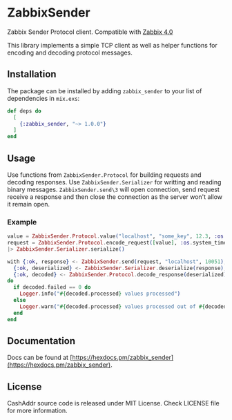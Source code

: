 # ZabbixSender

Zabbix Sender Protocol client. Compatible with [Zabbix 4.0](https://zabbix.org/wiki/Docs/protocols/zabbix_sender/4.0)

This library implements a simple TCP client as well as helper functions for encoding and decoding protocol messages.

## Installation

The package can be installed by adding `zabbix_sender` to your list of dependencies in `mix.exs`:

```elixir
def deps do
  [
    {:zabbix_sender, "~> 1.0.0"}
  ]
end
```

## Usage

Use functions from `ZabbixSender.Protocol` for building requests and decoding responses.
Use `ZabbixSender.Serializer` for writting and reading binary messages.
`ZabbixSender.send\3` will open connection, send request receive a response and then close the connection as the server won't allow it remain open.

### Example

```elixir
value = ZabbixSender.Protocol.value("localhost", "some_key", 12.3, :os.system_time(:second))
request = ZabbixSender.Protocol.encode_request([value], :os.system_time(:second))
|> ZabbixSender.Serializer.serialize()

with {:ok, response} <- ZabbixSender.send(request, "localhost", 10051),
  {:ok, deserialized} <- ZabbixSender.Serializer.deserialize(response),
  {:ok, decoded} <- ZabbixSender.Protocol.decode_response(deserialized)
do
  if decoded.failed == 0 do
    Logger.info("#{decoded.processed} values processed")
  else
    Logger.warn("#{decoded.processed} values processed out of #{decoded.total}")
  end
end
```

## Documentation

Docs can be found at [https://hexdocs.pm/zabbix_sender](https://hexdocs.pm/zabbix_sender).

## License

CashAddr source code is released under MIT License.
Check LICENSE file for more information.
